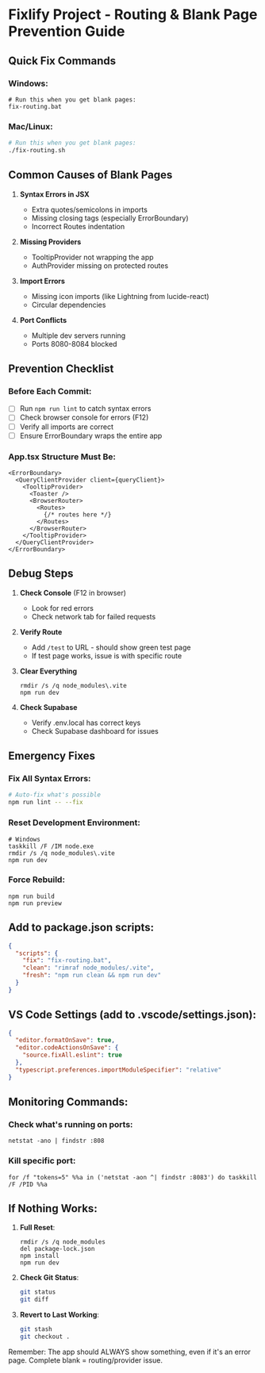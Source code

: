 # Fixlify Project - Routing & Blank Page Prevention Guide

## Quick Fix Commands

### Windows:
```batch
# Run this when you get blank pages:
fix-routing.bat
```

### Mac/Linux:
```bash
# Run this when you get blank pages:
./fix-routing.sh
```

## Common Causes of Blank Pages

1. **Syntax Errors in JSX**
   - Extra quotes/semicolons in imports
   - Missing closing tags (especially ErrorBoundary)
   - Incorrect Routes indentation

2. **Missing Providers**
   - TooltipProvider not wrapping the app
   - AuthProvider missing on protected routes

3. **Import Errors**
   - Missing icon imports (like Lightning from lucide-react)
   - Circular dependencies

4. **Port Conflicts**
   - Multiple dev servers running
   - Ports 8080-8084 blocked

## Prevention Checklist

### Before Each Commit:
- [ ] Run `npm run lint` to catch syntax errors
- [ ] Check browser console for errors (F12)
- [ ] Verify all imports are correct
- [ ] Ensure ErrorBoundary wraps the entire app

### App.tsx Structure Must Be:
```tsx
<ErrorBoundary>
  <QueryClientProvider client={queryClient}>
    <TooltipProvider>
      <Toaster />
      <BrowserRouter>
        <Routes>
          {/* routes here */}
        </Routes>
      </BrowserRouter>
    </TooltipProvider>
  </QueryClientProvider>
</ErrorBoundary>
```

## Debug Steps

1. **Check Console** (F12 in browser)
   - Look for red errors
   - Check network tab for failed requests

2. **Verify Route**
   - Add `/test` to URL - should show green test page
   - If test page works, issue is with specific route

3. **Clear Everything**
   ```batch
   rmdir /s /q node_modules\.vite
   npm run dev
   ```

4. **Check Supabase**
   - Verify .env.local has correct keys
   - Check Supabase dashboard for issues

## Emergency Fixes

### Fix All Syntax Errors:
```bash
# Auto-fix what's possible
npm run lint -- --fix
```

### Reset Development Environment:
```batch
# Windows
taskkill /F /IM node.exe
rmdir /s /q node_modules\.vite
npm run dev
```

### Force Rebuild:
```batch
npm run build
npm run preview
```

## Add to package.json scripts:
```json
{
  "scripts": {
    "fix": "fix-routing.bat",
    "clean": "rimraf node_modules/.vite",
    "fresh": "npm run clean && npm run dev"
  }
}
```

## VS Code Settings (add to .vscode/settings.json):
```json
{
  "editor.formatOnSave": true,
  "editor.codeActionsOnSave": {
    "source.fixAll.eslint": true
  },
  "typescript.preferences.importModuleSpecifier": "relative"
}
```

## Monitoring Commands:

### Check what's running on ports:
```batch
netstat -ano | findstr :808
```

### Kill specific port:
```batch
for /f "tokens=5" %%a in ('netstat -aon ^| findstr :8083') do taskkill /F /PID %%a
```

## If Nothing Works:

1. **Full Reset**:
   ```batch
   rmdir /s /q node_modules
   del package-lock.json
   npm install
   npm run dev
   ```

2. **Check Git Status**:
   ```bash
   git status
   git diff
   ```

3. **Revert to Last Working**:
   ```bash
   git stash
   git checkout .
   ```

Remember: The app should ALWAYS show something, even if it's an error page. 
Complete blank = routing/provider issue.
